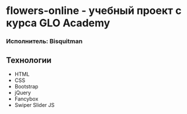 # flowers-online - учебный проект с курса GLO Academy
### Исполнитель: Bisquitman

## Технологии
- HTML
- CSS
- Bootstrap
- jQuery
- Fancybox
- Swiper Slider JS
